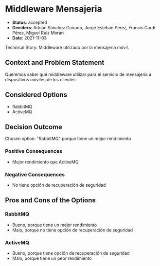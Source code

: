 # Middleware Mensajeria

* **Status**: accepted
* **Deciders**: Adrián Sánchez Guirado, Jorge Esteban Pérez, Francis Cardi Pérez, Miguel Ruiz Morán
* **Date**: 2021-11-03

Technical Story: Middleware utilizado por la mensajería móvil.

## Context and Problem Statement

Queremos saber qué middleware utilizar para el servicio de mensajería a dispositivos móviles de los clientes

## Considered Options

* RabbitMQ
* ActiveMQ

## Decision Outcome

Chosen option: "RabbitMQ" porque tiene un mejor rendimiento

### Positive Consequences

* Mejor rendimiento que ActiveMQ

### Negative Consequences

* No tiene opción de recuperación de seguridad

## Pros and Cons of the Options

### RabbitMQ

* Bueno, porque tiene un mejor rendimiento
* Malo, porque no tiene opción de recuperación de seguridad

### ActiveMQ

* Bueno, porque tiene opción de recuperación de seguridad
* Malo, porque tiene un peor rendimiento
